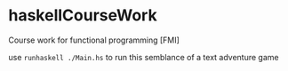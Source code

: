 # haskellCourseWork
Course work for functional programming [FMI]

use `runhaskell ./Main.hs` to run this semblance of a text adventure game
